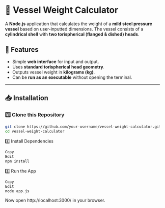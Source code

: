 # 🚀 Vessel Weight Calculator

A **Node.js** application that calculates the weight of a **mild steel pressure vessel** based on user-inputted dimensions. The vessel consists of a **cylindrical shell** with **two torispherical (flanged & dished) heads**.

## 📌 Features
- Simple **web interface** for input and output.
- Uses **standard torispherical head geometry**.
- Outputs vessel weight in **kilograms (kg)**.
- Can be **run as an executable** without opening the terminal.

---

## 📥 Installation

### 1️⃣ Clone this Repository  
```sh
git clone https://github.com/your-username/vessel-weight-calculator.git
cd vessel-weight-calculator
```
2️⃣ Install Dependencies
```sh
Copy
Edit
npm install
```
3️⃣ Run the App
```sh
Copy
Edit
node app.js
```
Now open http://localhost:3000/ in your browser.

